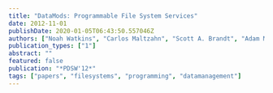 ```yaml
---
title: "DataMods: Programmable File System Services"
date: 2012-11-01
publishDate: 2020-01-05T06:43:50.557046Z
authors: ["Noah Watkins", "Carlos Maltzahn", "Scott A. Brandt", "Adam Manzanares"]
publication_types: ["1"]
abstract: ""
featured: false
publication: "*PDSW'12*"
tags: ["papers", "filesystems", "programming", "datamanagement"]
---
```


